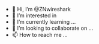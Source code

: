 - 👋 Hi, I’m @ZNwireshark
- 👀 I’m interested in 
- 🌱 I’m currently learning ...
- 💞️ I’m looking to collaborate on ...
- 📫 How to reach me ...

<!---
ZNwireshark/ZNwireshark is a ✨ special ✨ repository because its `README.md` (this file) appears on your GitHub profile.
You can click the Preview link to take a look at your changes.
--->
